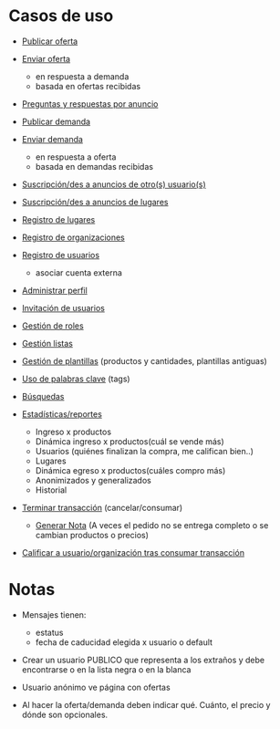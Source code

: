 Casos de uso
============

* [Publicar oferta](publicar_oferta.md)

* [Enviar oferta](enviar_oferta.md)
	- en respuesta a demanda
	- basada en ofertas recibidas

* [Preguntas y respuestas por anuncio](preguntas_y_respuestas_por_anuncio.md)


* [Publicar demanda](publicar_demanda.md)
* [Enviar demanda](enviar_demanda.md)
	- en respuesta a oferta
	- basada en demandas recibidas


* [Suscripción/des a anuncios de otro(s) usuario(s)](suscripcion_a_anuncios_de_otros_usuarios.md)
* [Suscripción/des a anuncios de lugares](suscripcion_a_anuncios_de_lugares.md)

* [Registro de lugares](registro_de_lugares.md)
* [Registro de organizaciones](registro_de_organizaciones.md)
* [Registro de usuarios](registro_de_usuarios.md)
	- asociar cuenta externa
* [Administrar perfil](administrar_perfil.md)

* [Invitación de usuarios ](invitacion_de_usuarios.md)
* [Gestión de roles](gestion_de_roles.md)
* [Gestión listas](gestion_listas.md)

* [Gestión de plantillas](gestion_de_plantillas.md) (productos y cantidades, plantillas antiguas)
* [Uso  de palabras clave](tags.md) (tags)
* [Búsquedas](busquedas.md)
* [Estadísticas/reportes](estadisticas.md)
	- Ingreso x productos
	- Dinámica ingreso x productos(cuál se vende más)
	- Usuarios (quiénes finalizan la compra, me califican bien..)
	- Lugares
	- Dinámica egreso x productos(cuáles compro más)
	- Anonimizados y generalizados
	- Historial

* [Terminar transacción](terminar_transaccion.md) (cancelar/consumar)
	- [Generar Nota](generar_nota.md) (A veces el pedido no se entrega completo o se cambian productos o precios)
* [Calificar a usuario/organización tras consumar transacción](calificar_tras_consumar_transaccion.md)



Notas
=====

* Mensajes tienen:
	- estatus
	- fecha de caducidad elegida x usuario o default

* Crear un usuario PUBLICO que representa a los extraños y debe encontrarse o en la lista negra o en la blanca

* Usuario anónimo ve página con ofertas

* Al hacer la oferta/demanda deben indicar qué.  Cuánto, el precio y dónde son opcionales.
